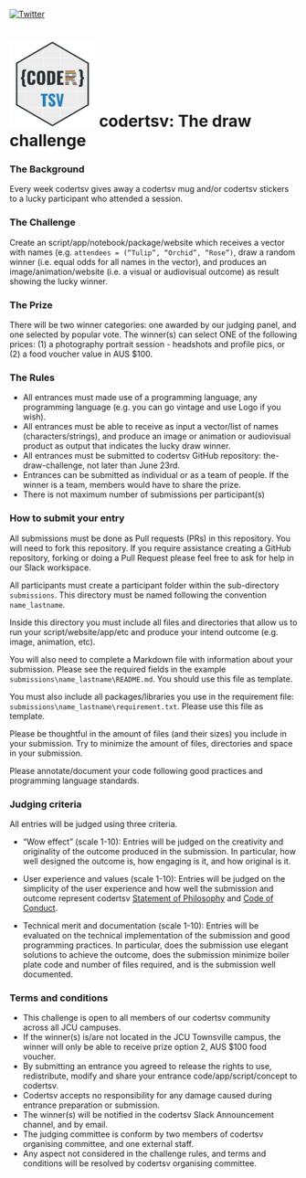 [![Twitter](https://img.shields.io/twitter/follow/CoderTsv?style=social)](https://twitter.com/codertsv?lang=en)

<img src="src/codertsv.jpeg" width="150" height="150"> codertsv: The draw challenge
==========


### The Background

Every week codertsv gives away a codertsv mug and/or codertsv stickers to a lucky participant who attended a session. 

### The Challenge

Create an script/app/notebook/package/website which receives a vector with names (e.g. `attendees = (“Tulip”, “Orchid”, “Rose”)`, draw a random winner (i.e. equal odds for all names in the vector), and produces an image/animation/website (i.e. a visual or audiovisual outcome) as result showing the lucky winner.

### The Prize

There will be two winner categories: one awarded by our judging panel, and one selected by popular vote. The winner(s) can select ONE of the following prices: (1) a photography portrait session - headshots and profile pics, or (2) a food voucher value in AUS $100.

### The Rules

- All entrances must made use of a programming language, any programming language (e.g. you can go vintage and use Logo if you wish).
- All entrances must be able to receive as input a vector/list of names (characters/strings), and produce an image or animation or audiovisual product as output that indicates the lucky draw winner.
- All entrances must be submitted to codertsv GitHub repository: the-draw-challenge, not later than June 23rd.
- Entrances can be submitted as individual or as a team of people. If the winner is a team, members would have to share the prize.
- There is not maximum number of submissions per participant(s)

### How to submit your entry

All submissions must be done as Pull requests (PRs) in this repository. You will need to fork this repository. If you require assistance creating a GitHub repository, forking or doing a Pull Request please feel free to ask for help in our Slack workspace.

All participants must create a participant folder within the sub-directory `submissions`. This directory must be named following the convention `name_lastname`.

Inside this directory you must include all files and directories that allow us to run your script/website/app/etc and produce your intend outcome (e.g. image, animation, etc).

You will also need to complete a Markdown file with information about your submission. Please see the required fields in the example `submissions\name_lastname\README.md`. You should use this file as template.

You must also include all packages/libraries you use in the requirement file: `submissions\name_lastname\requirement.txt`. Please use this file as template.

Please be thoughtful in the amount of files (and their sizes) you include in your submission. Try to minimize the amount of files, directories and space in your submission.

Please annotate/document your code following good practices and programming language standards. 


### Judging criteria

All entries will be judged using three criteria.
 
- “Wow effect” (scale 1-10): Entries will be judged on the creativity and originality of the outcome produced in the submission. In particular, how well designed the outcome is, how engaging is it, and how original is it.
 
- User experience and values (scale 1-10): Entries will be judged on the simplicity of the user experience and how well the submission and outcome represent codertsv [Statement of Philosophy](https://github.com/codertsv/GroupPolicies/blob/master/statement_of_philosophy.md) and [Code of Conduct](https://github.com/codertsv/GroupPolicies/blob/master/code-of-conduct.md).

- Technical merit and documentation (scale 1-10): Entries will be evaluated on the technical implementation of the submission and good programming practices. In particular, does the submission use elegant solutions to achieve the outcome, does the submission minimize boiler plate code and number of files required, and is the submission well documented.

### Terms and conditions

- This challenge is open to all members of our codertsv community across all JCU campuses.
- If the winner(s) is/are not located in the JCU Townsville campus, the winner will only be able to receive prize option 2, AUS $100 food voucher.
- By submitting an entrance you agreed to release the rights to use, redistribute, modify and share your entrance code/app/script/concept to codertsv.
- Codertsv accepts no responsibility for any damage caused during entrance preparation or submission.
- The winner(s) will be notified in the codertsv Slack Announcement channel, and by email.
- The judging committee is conform by two members of codertsv organising committee, and one external staff.
- Any aspect not considered in the challenge rules, and terms and conditions will be resolved by codertsv organising committee.
